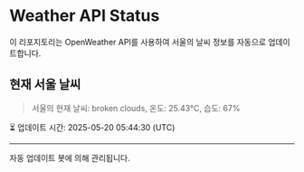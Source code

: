 
# Weather API Status

이 리포지토리는 OpenWeather API를 사용하여 서울의 날씨 정보를 자동으로 업데이트합니다.

## 현재 서울 날씨
> 서울의 현재 날씨: broken clouds, 온도: 25.43°C, 습도: 67%

⏳ 업데이트 시간: 2025-05-20 05:44:30 (UTC)

---
자동 업데이트 봇에 의해 관리됩니다.
